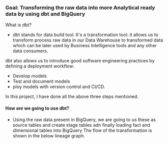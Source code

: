 ### Goal: Transforming the raw data into more Analytical ready data by using dbt and BigQuery


What is dbt? 
- dbt stands for data build tool. It's a transformation tool: it allows us to transform process raw data in our Data Warehouse to transformed data which can be later used by Business Intelligence tools and any other data consumers.

dbt also allows us to introduce good software engineering practices by defining a deployment workflow:
- Develop models
- Test and document models
- ploy models with version control and CI/CD.

In this project, I have done all the above three steps mentioned.

#### How are we going to use dbt?
- Using the raw data present in BigQuery, we are going to us these as source tables and create stage tables adn finally loading fact and dimensional tables into BigQuery The flow of the transformation is shown in the below lineage graph.


